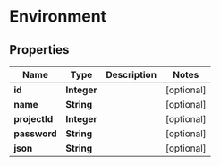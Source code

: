 

# Environment


## Properties

| Name | Type | Description | Notes |
|------------ | ------------- | ------------- | -------------|
|**id** | **Integer** |  |  [optional] |
|**name** | **String** |  |  [optional] |
|**projectId** | **Integer** |  |  [optional] |
|**password** | **String** |  |  [optional] |
|**json** | **String** |  |  [optional] |



